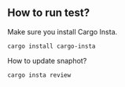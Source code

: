 ## How to run test?
Make sure you install Cargo Insta.
```
cargo install cargo-insta
```
How to update snaphot?
```
cargo insta review
```
